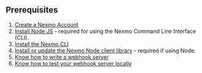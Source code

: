 ## Prerequisites

1. [Create a Nexmo Account](https://dashboard.nexmo.com/sign-in)
2. [Install Node JS](https://nodejs.org/en/download/) - required for using the Nexmo Command Line Interface (CLI).
3. [Install the Nexmo CLI](https://github.com/Nexmo/nexmo-cli)
4. [Install or update the Nexmo Node client library](/messages/concepts/client-library) - required if using Node.
5. [Know how to write a webhook server](/messages/building-blocks/inbound-message)
6. [Know how to test your webhook server locally](http://localhost:3000/concepts/guides/webhooks#using-ngrok-for-local-development)
